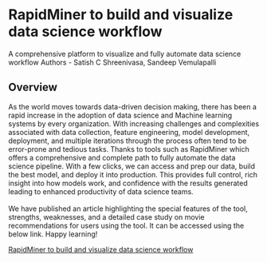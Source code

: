 # RapidMiner to build and visualize data science workflow
A comprehensive platform to visualize and fully automate data science workflow
Authors - Satish C Shreenivasa, Sandeep Vemulapalli

## Overview
As the world moves towards data-driven decision making, there has been a rapid increase in the adoption of data science and Machine learning systems by every organization. With increasing challenges and complexities associated with data collection, feature engineering, model development, deployment, and multiple iterations through the process often tend to be error-prone and tedious tasks. Thanks to tools such as RapidMiner which offers a comprehensive and complete path to fully automate the data science pipeline. With a few clicks, we can access and prep our data, build the best model, and deploy it into production. This provides full control, rich insight into how models work, and confidence with the results generated leading to enhanced productivity of data science teams. \
\
We have published an article highlighting the special features of the tool, strengths, weaknesses, and a detailed case study on movie recommendations for users using the tool. It can be accessed using the below link. Happy learning!

[RapidMiner to build and visualize data science workflow](https://medium.com/@SatishCShreenivasa/rapidminer-to-build-and-visualize-data-science-workflow-fd689afd6a2b)
